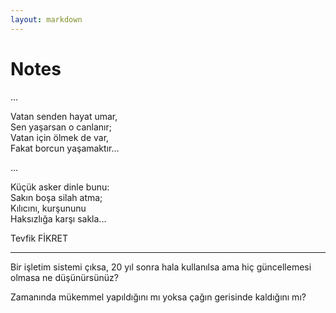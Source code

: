 ```yaml
---
layout: markdown
---
```


Notes
=====

…

Vatan senden hayat umar,<br>
Sen yaşarsan o canlanır;<br>
Vatan için ölmek de var,<br>
Fakat borcun yaşamaktır...<br>

…

Küçük asker dinle bunu:<br>
Sakın boşa silah atma;<br>
Kılıcını, kurşununu<br>
Haksızlığa karşı sakla...<br>

Tevfik FİKRET

---

Bir işletim sistemi çıksa, 20 yıl sonra hala kullanılsa ama hiç güncellemesi olmasa ne düşünürsünüz?

Zamanında mükemmel yapıldığını mı yoksa çağın gerisinde kaldığını mı?